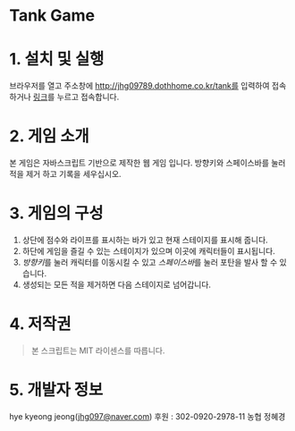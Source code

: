 Tank Game
=====================

# 1. 설치 및 실행
브라우저를 열고 주소창에 http://jhg09789.dothhome.co.kr/tank를 입력하여 접속하거나
[링크](http://jhg09789.dothhome.co.kr/tank)를 누르고 접속합니다. 

# 2. 게임 소개
본 게임은 자바스크립트 기반으로 제작한 웹 게임 입니다.
방향키와 스페이스바를 눌러 적을 제거 하고 기록을 세우십시오.

# 3. 게임의 구성
1. 상단에 점수와 라이프를 표시하는 바가 있고 현재 스테이지를 표시해 줍니다. 
2. 하단에 게임을 즐길 수 있는 스테이지가 있으며 이곳에 캐릭터들이 표시됩니다.
3. *방향키*를 눌러 캐릭터를 이동시킬 수 있고 *스페이스바*를 눌러 포탄을 발사 할 수 있습니다.
4. 생성되는 모든 적을 제거하면 다음 스테이지로 넘어갑니다. 



# 4. 저작권
>본 스크립트는 MIT 라이센스를 따릅니다. 

# 5. 개발자 정보
hye kyeong jeong([jhg097@naver.com](mailto:jhg097@naver.com))
후원 : 302-0920-2978-11 농협 정혜경 
